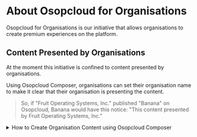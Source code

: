 # About Osopcloud for Organisations

Osopcloud for Organisations is our initiative that allows organisations to create premium experiences on the platform.

## Content Presented by Organisations

At the moment this initiative is confined to content presented by organisations.

Using Osopcloud Composer, organisations can set their organisation name to make it clear that their organisation is presenting the content.

> So, if "Fruit Operating Systems, Inc." published "Banana" on Osopcloud, Banana would have this notice: "This content presented by Fruit Operating Systems, Inc."

<details>

<summary>How to Create Organisation Content using Osopcloud Composer</summary>

With Osopcloud Composer, you can set your organisation name to:

- Make it clear that your organisation is presenting the content, which increases brand trust
- Prepare for organisation exclusive experiences that are coming soon

First, get your organisation's full corporate name.

Now we can create a new work, proudly presented by your organisation:

1. Open Osopcloud Composer
2. Enter the Operating System name
3. Select Set Organisation Name
4. In the modal that appears, enter your organisation's corporate name

To mark this change, the "Composer" badge changes to "Composer for Organisations". You have now enabled organisation features for your Osopcloud Composer work.

</details>
